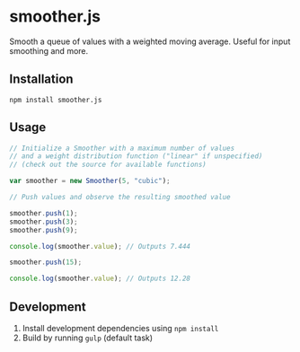 # smoother.js

Smooth a queue of values with a weighted moving average. Useful for input smoothing and more.

## Installation

    npm install smoother.js

## Usage

```js
// Initialize a Smoother with a maximum number of values
// and a weight distribution function ("linear" if unspecified)
// (check out the source for available functions)

var smoother = new Smoother(5, "cubic");

// Push values and observe the resulting smoothed value

smoother.push(1);
smoother.push(3);
smoother.push(9);

console.log(smoother.value); // Outputs 7.444

smoother.push(15);

console.log(smoother.value); // Outputs 12.28
```

## Development

1. Install development dependencies using `npm install`
2. Build by running `gulp` (default task)
